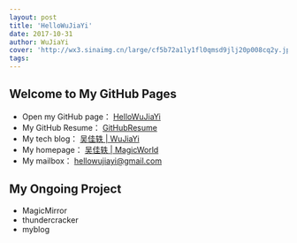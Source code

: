 ```yaml
---
layout: post
title: 'HelloWuJiaYi'
date: 2017-10-31
author: WuJiaYi
cover: 'http://wx3.sinaimg.cn/large/cf5b72a1ly1fl0qmsd9jlj20p008cq2y.jpg'
tags: 
---
```


## Welcome to My GitHub Pages

- Open my GitHub page： [HelloWuJiaYi](https://hellowujiayi.github.io/)
- My GitHub Resume： [GitHubResume](https://resume.github.io/?HelloWuJiaYi)
- My tech blog： [吴佳轶 \| WuJiaYi](http://www.wujiayi.vip)
- My homepage： [吴佳轶 \| MagicWorld](http://www.magicworld.vip)
- My mailbox： [hellowujiayi@gmail.com]()

## My Ongoing Project

- MagicMirror
- thundercracker
- myblog